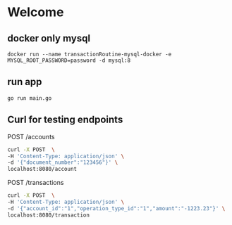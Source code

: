 # Welcome

## docker only mysql

`docker run --name transactionRoutine-mysql-docker -e MYSQL_ROOT_PASSWORD=password -d mysql:8`

## run app

`go run main.go`

## Curl for testing endpoints

POST /accounts

```sh
curl -X POST  \
-H 'Content-Type: application/json' \
-d '{"document_number":"123456"}' \
localhost:8080/account
```

POST /transactions

```sh
curl -X POST  \
-H 'Content-Type: application/json' \
-d '{"account_id":"1","operation_type_id":"1","amount":"-1223.23"}' \
localhost:8080/transaction
```
